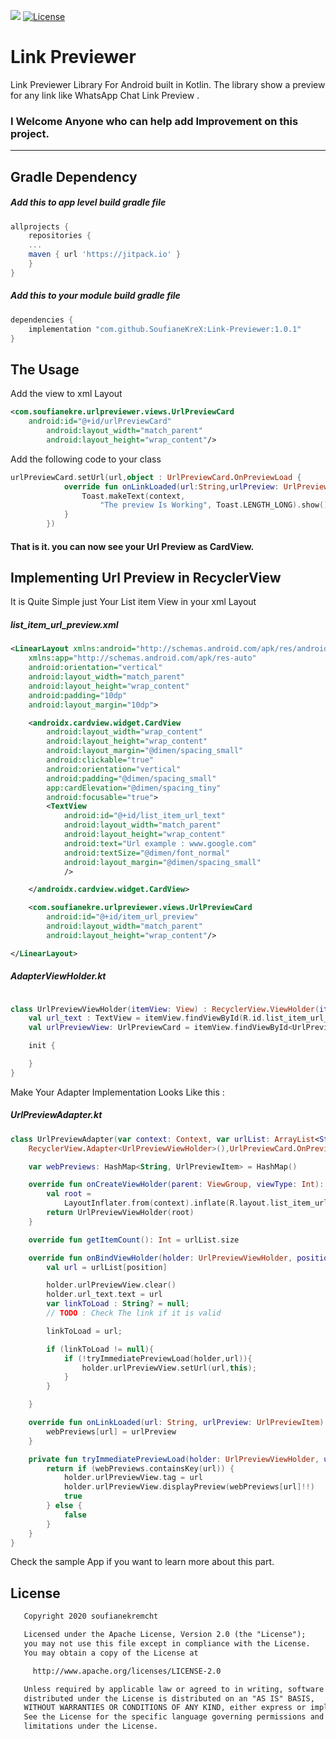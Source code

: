[![](https://jitpack.io/v/SoufianeKreX/Link-Previewer.svg)](https://jitpack.io/#SoufianeKreX/Link-Previewer)
[![License](https://img.shields.io/badge/License-Apache%202.0-blue.svg)](https://opensource.org/licenses/Apache-2.0)

# Link Previewer

Link Previewer Library For Android built in Kotlin.
The library show a preview for any link like WhatsApp Chat Link Preview .

### I Welcome Anyone who can help add Improvement on this project.

---

## Gradle Dependency


##### Add this to app level build gradle file

~~~gradle
allprojects {
	repositories {
	...
	maven { url 'https://jitpack.io' }
	}
}
~~~

##### Add this to your module build gradle file

~~~gradle
dependencies {
	implementation "com.github.SoufianeKreX:Link-Previewer:1.0.1"
}
~~~

## The Usage

Add the view to xml Layout 

~~~xml
<com.soufianekre.urlpreviewer.views.UrlPreviewCard
	android:id="@+id/urlPreviewCard"					   
        android:layout_width="match_parent"
        android:layout_height="wrap_content"/>
~~~
Add the following code to your class

~~~kotlin
urlPreviewCard.setUrl(url,object : UrlPreviewCard.OnPreviewLoad {
            override fun onLinkLoaded(url:String,urlPreview: UrlPreviewItem) {
                Toast.makeText(context,
                    "The preview Is Working", Toast.LENGTH_LONG).show()
            }
        })
~~~
#### That is it. you can now see your Url Preview as CardView.

## Implementing Url Preview in RecyclerView 
  
It is Quite Simple just Your List item View in your xml Layout

##### list_item_url_preview.xml
~~~xml
<LinearLayout xmlns:android="http://schemas.android.com/apk/res/android"
    xmlns:app="http://schemas.android.com/apk/res-auto"
    android:orientation="vertical"
    android:layout_width="match_parent"
    android:layout_height="wrap_content"
    android:padding="10dp"
    android:layout_margin="10dp">

    <androidx.cardview.widget.CardView
        android:layout_width="wrap_content"
        android:layout_height="wrap_content"
        android:layout_margin="@dimen/spacing_small"
        android:clickable="true"
        android:orientation="vertical"
        android:padding="@dimen/spacing_small"
        app:cardElevation="@dimen/spacing_tiny"
        android:focusable="true">
        <TextView
            android:id="@+id/list_item_url_text"
            android:layout_width="match_parent"
            android:layout_height="wrap_content"
            android:text="Url example : www.google.com"
            android:textSize="@dimen/font_normal"
            android:layout_margin="@dimen/spacing_small"
            />

    </androidx.cardview.widget.CardView>

    <com.soufianekre.urlpreviewer.views.UrlPreviewCard
        android:id="@+id/item_url_preview"
        android:layout_width="match_parent"
        android:layout_height="wrap_content"/>

</LinearLayout>

~~~
##### AdapterViewHolder.kt
~~~kotlin

class UrlPreviewViewHolder(itemView: View) : RecyclerView.ViewHolder(itemView){
    val url_text : TextView = itemView.findViewById(R.id.list_item_url_text)
    val urlPreviewView: UrlPreviewCard = itemView.findViewById<UrlPreviewCard>(R.id.item_url_preview)

    init {

    }
}
~~~

Make Your Adapter Implementation Looks Like this :

##### UrlPreviewAdapter.kt
~~~kotlin
class UrlPreviewAdapter(var context: Context, var urlList: ArrayList<String>) :
    RecyclerView.Adapter<UrlPreviewViewHolder>(),UrlPreviewCard.OnPreviewLoad {

    var webPreviews: HashMap<String, UrlPreviewItem> = HashMap()

    override fun onCreateViewHolder(parent: ViewGroup, viewType: Int): UrlPreviewViewHolder {
        val root =
            LayoutInflater.from(context).inflate(R.layout.list_item_url_preview, parent, false)
        return UrlPreviewViewHolder(root)
    }

    override fun getItemCount(): Int = urlList.size

    override fun onBindViewHolder(holder: UrlPreviewViewHolder, position: Int) {
        val url = urlList[position]

        holder.urlPreviewView.clear()
        holder.url_text.text = url
        var linkToLoad : String? = null;
        // TODO : Check The link if it is valid

        linkToLoad = url;

        if (linkToLoad != null){
            if (!tryImmediatePreviewLoad(holder,url)){
                holder.urlPreviewView.setUrl(url,this);
            }
        }

    }

    override fun onLinkLoaded(url: String, urlPreview: UrlPreviewItem) {
        webPreviews[url] = urlPreview
    }

    private fun tryImmediatePreviewLoad(holder: UrlPreviewViewHolder, url: String): Boolean {
        return if (webPreviews.containsKey(url)) {
            holder.urlPreviewView.tag = url
            holder.urlPreviewView.displayPreview(webPreviews[url]!!)
            true
        } else {
            false
        }
    }
}
~~~

Check the sample App if you want to learn more about this part.

## License 
```xml
   Copyright 2020 soufianekremcht

   Licensed under the Apache License, Version 2.0 (the "License");
   you may not use this file except in compliance with the License.
   You may obtain a copy of the License at

     http://www.apache.org/licenses/LICENSE-2.0

   Unless required by applicable law or agreed to in writing, software
   distributed under the License is distributed on an "AS IS" BASIS,
   WITHOUT WARRANTIES OR CONDITIONS OF ANY KIND, either express or implied.
   See the License for the specific language governing permissions and
   limitations under the License.
```
